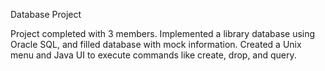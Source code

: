 Database Project

Project completed with 3 members. Implemented a library database using Oracle SQL, and filled database with mock information.
Created a Unix menu and Java UI to execute commands like create, drop, and query.

